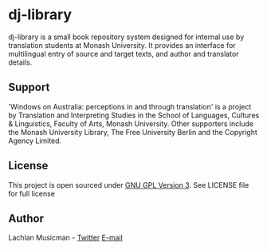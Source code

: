 dj-library
==========

dj-library is a small book repository system designed for internal use by translation students at Monash University.
It provides an interface for multilingual entry of source and target texts, and author and translator details. 

Support
-------
'Windows on Australia: perceptions in and through translation' is a project by Translation and Interpreting Studies in the School of Languages, Cultures & Linguistics, Faculty of Arts, Monash University. Other supporters include the Monash University Library, The Free University Berlin and the Copyright Agency Limited.

License
-------
This project is open sourced under [GNU GPL Version 3](http://www.gnu.org/licenses/gpl-3.0.html).
See LICENSE file for full license

Author
------
Lachlan Musicman - [Twitter](http://twitter.com/#datakid23) [E-mail](mailto://lachlan@constraintworks.com)
